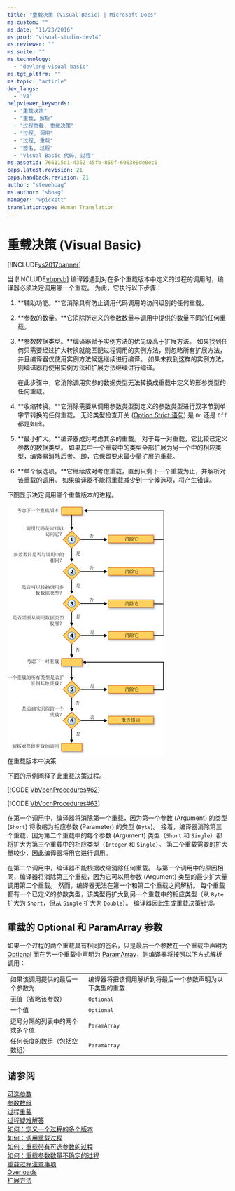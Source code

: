 ```yaml
---
title: "重载决策 (Visual Basic) | Microsoft Docs"
ms.custom: ""
ms.date: "11/23/2016"
ms.prod: "visual-studio-dev14"
ms.reviewer: ""
ms.suite: ""
ms.technology: 
  - "devlang-visual-basic"
ms.tgt_pltfrm: ""
ms.topic: "article"
dev_langs: 
  - "VB"
helpviewer_keywords: 
  - "重载决策"
  - "重载, 解析"
  - "过程重载, 重载决策"
  - "过程, 调用"
  - "过程, 重载"
  - "签名, 过程"
  - "Visual Basic 代码, 过程"
ms.assetid: 766115d1-4352-45fb-859f-6063e0de0ec0
caps.latest.revision: 21
caps.handback.revision: 21
author: "stevehoag"
ms.author: "shoag"
manager: "wpickett"
translationtype: Human Translation
---
```

# 重载决策 (Visual Basic)
[!INCLUDE[vs2017banner](../../../../csharp/includes/vs2017banner.md)]

当 [!INCLUDE[vbprvb](../../../../csharp/programming-guide/concepts/linq/includes/vbprvb_md.md)] 编译器遇到对在多个重载版本中定义的过程的调用时，编译器必须决定调用哪一个重载。  为此，它执行以下步骤：  
  
1.  **辅助功能。**它消除具有防止调用代码调用的访问级别的任何重载。  
  
2.  **参数的数量。**它消除所定义的参数数量与调用中提供的数量不同的任何重载。  
  
3.  **参数数据类型。**编译器赋予实例方法的优先级高于扩展方法。  如果找到任何只需要经过扩大转换就能匹配过程调用的实例方法，则忽略所有扩展方法，并且编译器仅使用实例方法候选继续进行编译。  如果未找到这样的实例方法，则编译器将使用实例方法和扩展方法继续进行编译。  
  
     在此步骤中，它消除调用实参的数据类型无法转换成重载中定义的形参类型的任何重载。  
  
4.  **收缩转换。**它消除需要从调用参数类型到定义的参数类型进行双字节到单字节转换的任何重载。  无论类型检查开关 \([Option Strict 语句](../../../../visual-basic/language-reference/statements/option-strict-statement.md)\) 是 `On` 还是 `Off` 都是如此。  
  
5.  **最小扩大。**编译器成对考虑其余的重载。  对于每一对重载，它比较已定义参数的数据类型。  如果其中一个重载中的类型全部扩展为另一个中的相应类型，编译器消除后者。  即，它保留要求最少量扩展的重载。  
  
6.  **单个候选项。**它继续成对考虑重载，直到只剩下一个重载为止，并解析对该重载的调用。  如果编译器不能将重载减少到一个候选项，将产生错误。  
  
 下图显示决定调用哪个重载版本的进程。  
  
 ![重载解析过程的流程图](../../../../visual-basic/programming-guide/language-features/procedures/media/overloadres.gif "OverloadRes")  
在重载版本中决策  
  
 下面的示例阐释了此重载决策过程。  
  
 [!CODE [VbVbcnProcedures#62](../CodeSnippet/VS_Snippets_VBCSharp/VbVbcnProcedures#62)]  
  
 [!CODE [VbVbcnProcedures#63](../CodeSnippet/VS_Snippets_VBCSharp/VbVbcnProcedures#63)]  
  
 在第一个调用中，编译器将消除第一个重载，因为第一个参数 \(Argument\) 的类型 \(`Short`\) 将收缩为相应参数 \(Parameter\) 的类型 \(`Byte`\)。  接着，编译器消除第三个重载，因为第二个重载中的每个参数 \(Argument\) 类型（`Short` 和 `Single`）都将扩大为第三个重载中的相应类型（`Integer` 和 `Single`）。  第二个重载需要的扩大量较少，因此编译器将用它进行调用。  
  
 在第二个调用中，编译器不能根据收缩消除任何重载。  与第一个调用中的原因相同，编译器将消除第三个重载，因为它可以用参数 \(Argument\) 类型的最少扩大量调用第二个重载。  然而，编译器无法在第一个和第二个重载之间解析。  每个重载都有一个已定义的参数类型，该类型将扩大到另一个重载中的相应类型（从 `Byte` 扩大为 `Short`，但从 `Single` 扩大为 `Double`）。  编译器因此生成重载决策错误。  
  
## 重载的 Optional 和 ParamArray 参数  
 如果一个过程的两个重载具有相同的签名，只是最后一个参数在一个重载中声明为 [Optional](../../../../visual-basic/language-reference/modifiers/optional.md) 而在另一个重载中声明为 [ParamArray](../../../../visual-basic/language-reference/modifiers/paramarray.md)，则编译器将按照以下方式解析调用：  
  
|||  
|-|-|  
|如果该调用提供的最后一个参数为|编译器将把该调用解析到将最后一个参数声明为以下类型的重载|  
|无值（省略该参数）|`Optional`|  
|一个值|`Optional`|  
|逗号分隔的列表中的两个或多个值|`ParamArray`|  
|任何长度的数组（包括空数组）|`ParamArray`|  
  
## 请参阅  
 [可选参数](../../../../visual-basic/programming-guide/language-features/procedures/optional-parameters.md)   
 [参数数组](../../../../visual-basic/programming-guide/language-features/procedures/parameter-arrays.md)   
 [过程重载](../../../../visual-basic/programming-guide/language-features/procedures/procedure-overloading.md)   
 [过程疑难解答](../../../../visual-basic/programming-guide/language-features/procedures/troubleshooting-procedures.md)   
 [如何：定义一个过程的多个版本](../../../../visual-basic/programming-guide/language-features/procedures/how-to-define-multiple-versions-of-a-procedure.md)   
 [如何：调用重载过程](../../../../visual-basic/programming-guide/language-features/procedures/how-to-call-an-overloaded-procedure.md)   
 [如何：重载带有可选参数的过程](../../../../visual-basic/programming-guide/language-features/procedures/how-to-overload-a-procedure-that-takes-optional-parameters.md)   
 [如何：重载参数数量不确定的过程](../../../../visual-basic/programming-guide/language-features/procedures/how-to-overload-a-procedure-that-takes-an-indefinite-number-of-parameters.md)   
 [重载过程注意事项](../../../../visual-basic/programming-guide/language-features/procedures/considerations-in-overloading-procedures.md)   
 [Overloads](../../../../visual-basic/language-reference/modifiers/overloads.md)   
 [扩展方法](../../../../visual-basic/programming-guide/language-features/procedures/extension-methods.md)